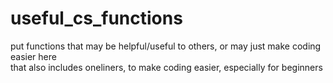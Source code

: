 # useful_cs_functions
put functions that may be helpful/useful to others, or may just make coding easier here\
that also includes oneliners, to make coding easier, especially for beginners
